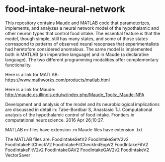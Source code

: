 # food-intake-neural-network
This repository contains Maude and MATLAB code that parameterizes, implements, and analyzes a neural network model of the hypothalamic and other neuron types that control food intake. The essential feature is that the model, though simple, still has many states, and some of those states correspond to patterns of observed neural resopnses that experimentalists had heretofore considered anomalous. The same model is implemented both in MATLAB (an imperative language) and in Maude (a declarative language). The two different programming modalities offer complementary functionality.   

Here is a link for MATLAB:
https://www.mathworks.com/products/matlab.html

Here is a link for Maude:
http://maude.cs.illinois.edu/w/index.php/Maude_Tools:_Maude-NPA

Development and analysis of the model and its neurobiological implications are discussed in detail in: Tabe-Bordbar S, Anastasio TJ. Computational analysis of the hypothalamic control of food intake. Frontiers in computational neuroscience. 2016 Apr 26;10:27.

MATLAB m-files have extension .m
Maude files have extension .txt

The MATLAB files are:
FoodIntakeSetV2
FoodIntakeSetV2v2
FoodIntakeFitCheckV2
FoodIntakeFitCheckIndExpV2
FoodIntakeFitV2
FoodIntakeFitV2v2
FoodIntakeGAV2
FoodIntakeGAV2v2
FoodIntakeV2
VectorSaver


